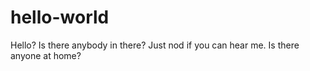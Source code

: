 hello-world
===========

Hello? Is there anybody in there? Just nod if you can hear me. Is there anyone at home? 
